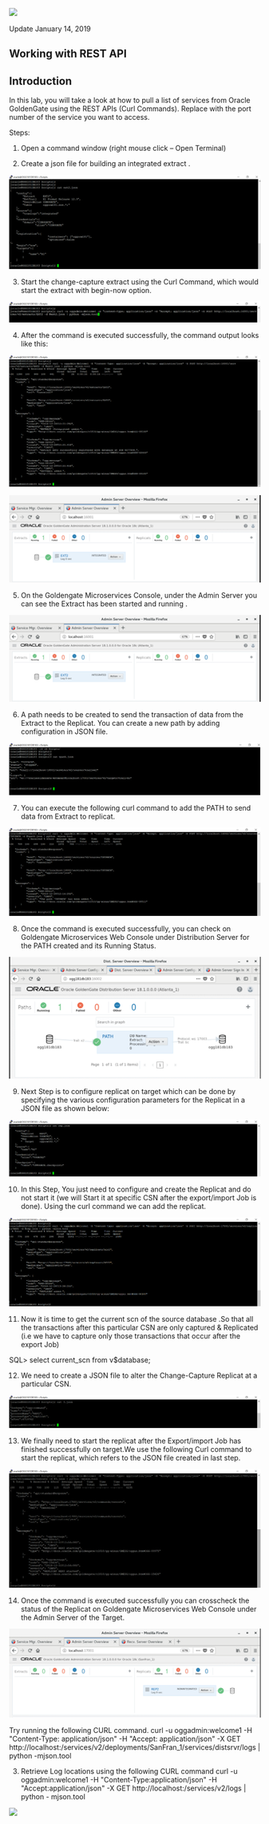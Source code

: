 ![](images/900/Lab900_image100.PNG)

Update January 14, 2019

## Working with REST API
## Introduction

In this lab, you will take a look at how to pull a list of services from Oracle GoldenGate using the REST APIs (Curl Commands). Replace <port> with the port number of the service you want to access.

Steps:
1. Open a command window (right mouse click – Open Terminal)

2. Create a json file for building an integrated   extract .

![](images/2019/extract_add.PNG)

3. Start the change-capture extract using the Curl Command, which would start the extract with begin-now option.

![](images/2019/2.PNG)

4. After the command is executed successfully, the command output looks like this:

![](images/2019/3.PNG)

![](images/2019/4.PNG)

5. On the Goldengate Microservices Console, under the Admin Server you can see the Extract has been started and running .

![](images/2019/4.PNG)

6. A path needs to be  created to send the transaction of data from the Extract to the Replicat. You can create a new path by adding configuration  in JSON file.

![](images/2019/5.PNG)

7. You can execute the following curl command to add the PATH to send data from Extract to replicat.

![](images/2019/6.PNG)

8. Once the command is executed successfully, you can check on Goldengate Microservices Web Console under Distribution Server for the PATH created  and its Running Status.

![](images/2019/7.PNG)

9. Next Step is to configure replicat on target which can be done by specifying the various configuration parameters for the Replicat in a JSON file as shown below:

![](images/2019/8.PNG)

10. In this Step, You just need to configure and create the Replicat and do not start it (we will Start it at specific CSN after the export/import Job is done). Using the curl command we can add the replicat.

![](images/2019/9.PNG)

11. Now it is time to get the current scn of the source database .So that all the  transactions after this particular CSN are only captured & Replicated (i.e we have to capture only those transactions that occur after the export Job)

SQL> select current_scn from v$database;

12. We need to create a JSON file to alter the Change-Capture Replicat at a particular CSN.

![](images/2019/10.PNG)

13. We finally need to start the replicat after the Export/import Job has finished successfully on target.We use the following Curl command to start the replicat, which refers to the JSON file created in last step.

![](images/2019/11.PNG)

14. Once the command is executed successfully you can crosscheck the status of the Replicat on Goldengate Microservices Web Console under the Admin Server of the Target.

![](images/2019/12.PNG)




 









Try running the following CURL command.
curl -u oggadmin:welcome1 -H "Content-Type: application/json" -H "Accept:
application/json" -X GET
http://localhost:<port>/services/v2/deployments/SanFran_1/services/distsrvr/logs |
python -mjson.tool

3. Retrieve Log locations using the following CURL command
curl -u oggadmin:welcome1 -H "Content-Type:application/json" -H
"Accept:application/json" -X GET http://localhost:<port>/services/v2/logs | python - mjson.tool

![](images/800/Lab800_image101.png)

